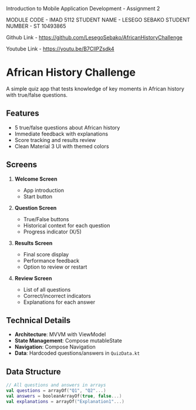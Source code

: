 Introduction to Mobile Application Development - Assignment 2

MODULE CODE - IMAD 5112 STUDENT NAME - LESEGO SEBAKO STUDENT NUMBER - ST 10493865

Github Link - https://github.com/LesegoSebako/AfricanHistoryChallenge

Youtube Link - https://youtu.be/B7CllPZsdk4

# African History Challenge

A simple quiz app that tests knowledge of key moments in African history with true/false questions.

## Features

- 5 true/false questions about African history
- Immediate feedback with explanations
- Score tracking and results review
- Clean Material 3 UI with themed colors

## Screens

1. **Welcome Screen**  
   - App introduction  
   - Start button

2. **Question Screen**  
   - True/False buttons  
   - Historical context for each question  
   - Progress indicator (X/5)

3. **Results Screen**  
   - Final score display  
   - Performance feedback  
   - Option to review or restart

4. **Review Screen**  
   - List of all questions  
   - Correct/incorrect indicators  
   - Explanations for each answer

## Technical Details

- **Architecture**: MVVM with ViewModel
- **State Management**: Compose mutableState
- **Navigation**: Compose Navigation
- **Data**: Hardcoded questions/answers in `QuizData.kt`

## Data Structure

```kotlin
// All questions and answers in arrays
val questions = arrayOf("Q1", "Q2"...)
val answers = booleanArrayOf(true, false...)
val explanations = arrayOf("Explanation1"...)

